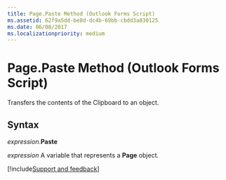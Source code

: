 ```yaml
---
title: Page.Paste Method (Outlook Forms Script)
ms.assetid: 62f9a5dd-be8d-dc4b-69bb-cbdd3a830125
ms.date: 06/08/2017
ms.localizationpriority: medium
---
```



# Page.Paste Method (Outlook Forms Script)

Transfers the contents of the Clipboard to an object.


## Syntax

_expression_.**Paste**

_expression_ A variable that represents a **Page** object.

[!include[Support and feedback](~/includes/feedback-boilerplate.md)]